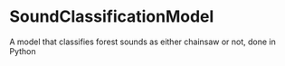 # SoundClassificationModel
A model that classifies forest sounds as either chainsaw or not, done in Python
